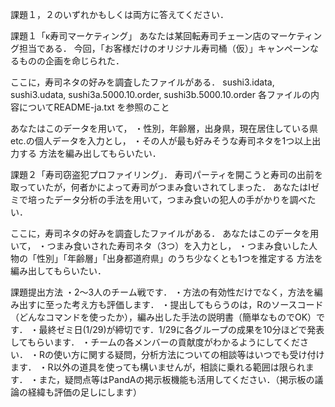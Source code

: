 課題１，２のいずれかもしくは両方に答えてください．

課題１「κ寿司マーケティング」
あなたは某回転寿司チェーン店のマーケティング担当である．
今回，「お客様だけのオリジナル寿司桶（仮）」キャンペーンなるものの企画を命じられた．

ここに，寿司ネタの好みを調査したファイルがある．
sushi3.idata, sushi3.udata, sushi3a.5000.10.order, sushi3b.5000.10.order
各ファイルの内容についてREADME-ja.txt を参照のこと

あなたはこのデータを用いて，
・性別，年齢層，出身県，現在居住している県 etc.の個人データを入力とし，
・その人が最も好みそうな寿司ネタを1つ以上出力する
方法を編み出してもらいたい．



課題２「寿司窃盗犯プロファイリング」．
寿司パーティを開こうと寿司の出前を取っていたが，何者かによって寿司がつまみ食いされてしまった．
あなたはIゼミで培ったデータ分析の手法を用いて，つまみ食いの犯人の手がかりを調べたい．

ここに，寿司ネタの好みを調査したファイルがある．
あなたはこのデータを用いて，
・つまみ食いされた寿司ネタ（3つ）を入力とし，
・つまみ食いした人物の「性別」「年齢層」「出身都道府県」のうち少なくとも1つを推定する
方法を編み出してもらいたい．



課題提出方法
・2〜3人のチーム戦です．
・方法の有効性だけでなく，方法を編み出すに至った考え方も評価します．
・提出してもらうのは，Rのソースコード（どんなコマンドを使ったか），編み出した手法の説明書（簡単なものでOK）です．
・最終ゼミ日(1/29)が締切です．1/29に各グループの成果を10分ほどで発表してもらいます．
・チームの各メンバーの貢献度がわかるようにしてください．
・Rの使い方に関する疑問，分析方法についての相談等はいつでも受け付けます．
・R以外の道具を使っても構いませんが，相談に乗れる範囲は限られます．
・また，疑問点等はPandAの掲示板機能も活用してください．（掲示板の議論の経緯も評価の足しにします）

